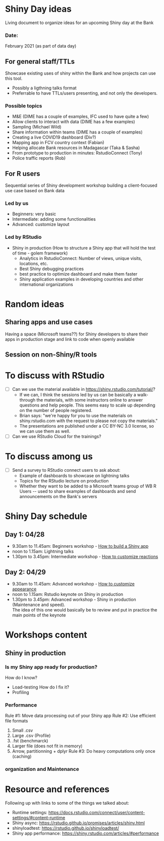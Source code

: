 # Shiny Day ideas
Living document to organize ideas for an upcoming Shiny day at the Bank

### Date:
February 2021 (as part of data day)
  
## For general staff/TTLs
Showcase existing uses of shiny within the Bank and how projects can use this tool. 
- Possibly a ligthning talks format
- Preferrable to have TTLs/users presenting, and not only the developers.

### Possible topics
   - M&E (DIME has a couple of examples, IFC used to have quite a few)
   - Allow clients to interact with data (DIME has a few examples)
   - Sampling (Michael Wild)
   - Share information within teams (DIME has a couple of examples)
   - Creating a live COVID19 dashboard (Div?)
   - Mapping app in FCV country context (Fabian)
   - Helping allocate Bank resources in Madagascar (Taka & Sasha)
   - From prototype to production in minutes: RstudioConnect (Tony)
   - Police traffic reports (Rob)

## For R users
Sequential series of Shiny development workshop building a client-focused use case based on Bank data

### Led by us
* Beginners: very basic
* Intermediate: adding some functionalities
* Advanced: customize layout

### Led by RStudio
* Shiny in production (How to structure a Shiny app that will hold the test of time - golem framework)  
  - Analytics in RstudioConnect: Number of views, unique visits, locations, etc.
  - Best Shiny debugging practices
  - best practice to optimize dashboard and make them faster
  - Shiny application examples in developing countries and other international organizations
  

# Random ideas

## Sharing apps and use cases
Having a space (Microsoft teams??) for Shiny developers to share their apps in production stage and link to code when openly available

## Session on non-Shiny/R tools

# To discuss with RStudio
- [ ] Can we use the material available in https://shiny.rstudio.com/tutorial/?
  - If we can, I think the sessions led by us can be basically a walk-through the materials, with some instructors online to answer questions and help people. This seems easy to scale up depending on the number of people registered.
  - Brian says: "we're happy for you to use the materials on shiny.rstudio.com with the request to please not copy the materials."
  - The presentations are published under a CC BY-NC 3.0 license, so we can use them as well.
- [ ] Can we use RStudio Cloud for the trainings?

# To discuss among us
- [ ] Send a survey to RStudio connect users to ask about:
  - Example of dashboards to showcase on lightning talks
  - Topics for the RStudio lecture on production
  - Whether they want to be added to a Microsoft teams group of WB R Users -- used to share examples of dashboards and send announcements on the Bank's servers

# Shiny Day schedule

## Day 1: 04/28
- 9.30am to 11.45am: Beginners workshop - [How to build a Shiny app](https://shiny.rstudio.com/tutorial/)
- noon to 1.15am: Lightning talks
- 1.30pm to 3.45pm: Intermediate workshop - [How to customize reactions](https://shiny.rstudio.com/tutorial/)

## Day 2: 04/29
- 9.30am to 11.45am: Advanced workshop - [How to customize appearance](https://shiny.rstudio.com/tutorial/)
- noon to 1.15am: Rstudio keynote on Shiny in production
- 1.30pm to 3.45pm: Advanced workshop - Shiny in production (Maintenance and speed).  
  The idea of this one would basically be to review and put in practice the main points of the keynote
  
  
# Workshops content
## Shiny in production
### Is my Shiny app ready for production?
How do I know?
* Load-testing
How do I fix it?
* Profiling
### Performance
Rule #1: Move data processing out of your Shiny app
Rule #2: Use efficient file formats
  1. Small .csv
  2. Large .csv (Profile)
  3. .fst (benchmarck)
  4. Larger file (does not fit in memory)
  5. Arrow, partitionning + dplyr
Rule #3: Do heavy computations only once (caching)
### organization and Maintenance

# Resource and references
Following up with links to some of the things we talked about: 
* Runtime settings: https://docs.rstudio.com/connect/user/content-settings/#content-runtime
* Shiny async: https://rstudio.github.io/promises/articles/shiny.html
* shinyloadtest: https://rstudio.github.io/shinyloadtest/
* Shiny app performance: https://shiny.rstudio.com/articles/#performance 
